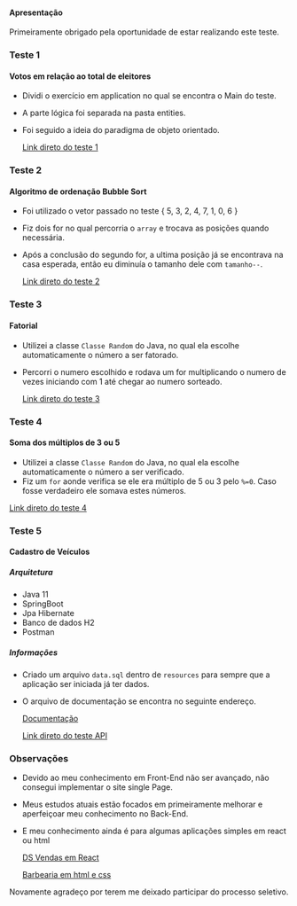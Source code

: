 #### Apresentação

Primeiramente obrigado pela oportunidade de estar realizando este teste. 



### Teste 1 

#### Votos em relação ao total de eleitores

* Dividi o exercício em application no qual se encontra o Main do teste.

* A parte lógica foi separada na pasta entities.

* Foi seguido a ideia do paradigma de objeto orientado.

  [Link direto do teste 1](https://github.com/jrodrigo1981/Tinnova/tree/master/teste/src/main/java/br/com/tinnova/teste1)

### Teste 2

#### Algoritmo de ordenação Bubble Sort

* Foi utilizado o vetor passado no teste  { 5, 3, 2, 4, 7, 1, 0, 6 }

* Fiz dois for no qual percorria o `array` e trocava as posições quando necessária.

* Após a conclusão do segundo for, a ultima posição já se encontrava na casa esperada, então eu diminuía o tamanho dele com `tamanho--`.

  [Link direto do teste 2](https://github.com/jrodrigo1981/Tinnova/tree/master/teste/src/main/java/br/com/tinnova/teste2/application)

### Teste 3

#### Fatorial

* Utilizei a classe `Classe Random` do Java, no qual ela escolhe automaticamente o número a ser fatorado.

* Percorri o numero escolhido e rodava um for multiplicando o numero de vezes iniciando com 1 até chegar ao numero sorteado.

  [Link direto do teste 3](https://github.com/jrodrigo1981/Tinnova/tree/master/teste/src/main/java/br/com/tinnova/teste3/application)

### Teste 4

#### Soma dos múltiplos de 3 ou 5

* Utilizei a classe `Classe Random` do Java, no qual ela escolhe automaticamente o número a ser verificado.
* Fiz um `for` aonde verifica se ele era múltiplo de 5 ou 3 pelo `%=0`. Caso fosse verdadeiro ele somava estes números.

[Link direto do teste 4](https://github.com/jrodrigo1981/Tinnova/tree/master/teste/src/main/java/br/com/tinnova/teste4/application)

### Teste 5

#### Cadastro de Veículos

##### Arquitetura

- Java 11
- SpringBoot
- Jpa Hibernate
- Banco de dados H2
- Postman

##### Informações

* Criado um arquivo `data.sql` dentro de `resources` para sempre que a aplicação ser iniciada já ter dados.

* O arquivo de documentação se encontra no seguinte endereço.

  [Documentação](http://localhost:8080/swagger-ui.html#/veiculos-controller)

  

  

  [Link direto do teste API](https://github.com/jrodrigo1981/Tinnova/tree/master/Cadastro%20de%20Veiulo%20API/Backend/tinnova/src)

### Observações

* Devido ao meu conhecimento em Front-End não ser avançado, não consegui implementar o site single Page.

* Meus estudos atuais estão focados em primeiramente melhorar e aperfeiçoar meu conhecimento no Back-End.

* E meu conhecimento ainda é para algumas aplicações simples em react ou html

  [DS Vendas em React](https://dsvendas-devrodrigo.netlify.app/)

  [Barbearia em html e css](https://devrodrigo.com.br/barbearia/index.html)

Novamente agradeço por terem me deixado participar do processo seletivo.

 

















